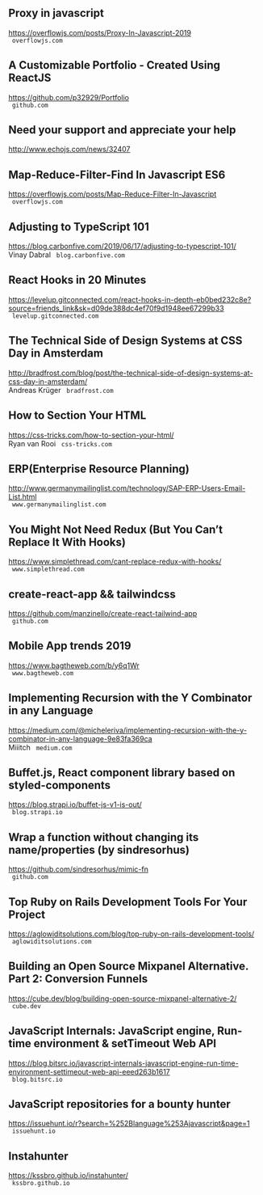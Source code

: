 ## Proxy in javascript  
https://overflowjs.com/posts/Proxy-In-Javascript-2019  
 ` overflowjs.com`
  

## A Customizable Portfolio - Created Using ReactJS  
https://github.com/p32929/Portfolio  
 ` github.com`
  

## Need your support and appreciate your help  
http://www.echojs.com/news/32407  
 
  

## Map-Reduce-Filter-Find In Javascript ES6  
https://overflowjs.com/posts/Map-Reduce-Filter-In-Javascript  
 ` overflowjs.com`
  

## Adjusting to TypeScript 101  
https://blog.carbonfive.com/2019/06/17/adjusting-to-typescript-101/  
Vinay Dabral ` blog.carbonfive.com`
  

## React Hooks in 20 Minutes  
https://levelup.gitconnected.com/react-hooks-in-depth-eb0bed232c8e?source=friends_link&sk=d09de388dc4ef70f9d1948ee67299b33  
 ` levelup.gitconnected.com`
  

## The Technical Side of Design Systems at CSS Day in Amsterdam  
http://bradfrost.com/blog/post/the-technical-side-of-design-systems-at-css-day-in-amsterdam/  
Andreas Krüger ` bradfrost.com`
  

## How to Section Your HTML  
https://css-tricks.com/how-to-section-your-html/  
Ryan van Rooi ` css-tricks.com`
  

## ERP(Enterprise Resource Planning)  
http://www.germanymailinglist.com/technology/SAP-ERP-Users-Email-List.html  
 ` www.germanymailinglist.com`
  

## You Might Not Need Redux (But You Can’t Replace It With Hooks)  
https://www.simplethread.com/cant-replace-redux-with-hooks/  
 ` www.simplethread.com`
  

## create-react-app && tailwindcss  
https://github.com/manzinello/create-react-tailwind-app  
 ` github.com`
  

## Mobile App trends 2019  
https://www.bagtheweb.com/b/y6q1Wr  
 ` www.bagtheweb.com`
  

## Implementing Recursion with the Y Combinator in any Language  
https://medium.com/@micheleriva/implementing-recursion-with-the-y-combinator-in-any-language-9e83fa369ca  
Miiitch ` medium.com`
  

## Buffet.js, React component library based on styled-components  
https://blog.strapi.io/buffet-js-v1-is-out/  
 ` blog.strapi.io`
  

## Wrap a function without changing its name/properties (by sindresorhus)  
https://github.com/sindresorhus/mimic-fn  
 ` github.com`
  

## Top Ruby on Rails Development Tools For Your Project  
https://aglowiditsolutions.com/blog/top-ruby-on-rails-development-tools/  
 ` aglowiditsolutions.com`
  

## Building an Open Source Mixpanel Alternative. Part 2: Conversion Funnels  
https://cube.dev/blog/building-open-source-mixpanel-alternative-2/  
 ` cube.dev`
  

## JavaScript Internals: JavaScript engine, Run-time environment & setTimeout Web API  
https://blog.bitsrc.io/javascript-internals-javascript-engine-run-time-environment-settimeout-web-api-eeed263b1617  
 ` blog.bitsrc.io`
  

## JavaScript repositories for a bounty hunter  
https://issuehunt.io/r?search=%252Blanguage%253Ajavascript&page=1  
 ` issuehunt.io`
  

## Instahunter  
https://kssbro.github.io/instahunter/  
 ` kssbro.github.io`
  


